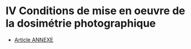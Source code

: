 # IV Conditions de mise en oeuvre de la dosimétrie photographique

- [Article ANNEXE](article-annexe.md)
